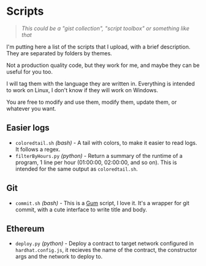 # Scripts

> _This could be a "gist collection", "script toolbox" or something like that_

I'm putting here a list of the scripts that I upload, with a brief description.
They are separated by folders by themes.

Not a production quality code, but they work for me, and maybe they can be useful for you too.

I will tag them with the language they are written in. Everything is intended to work on Linux, I don't know if they will work on Windows.

You are free to modify and use them, modify them, update them, or whatever you want.


## Easier logs

- `coloredtail.sh` _(bash)_ - A tail with colors, to make it easier to read logs. It follows a regex.
- `filterByHours.py` _(python)_ - Return a summary of the runtime of a program, 1 line per hour (01:00:00, 02:00:00, and so on). This is intended for the same output as `coloredtail.sh`.
  

## Git

- `commit.sh` _(bash)_ - This is a [Gum](https://github.com/charmbracelet/gum) script, I love it. It's a wrapper for git commit, with a cute interface to write title and body.

## Ethereum

- `deploy.py` _(python)_ - Deploy a contract to target network configured in `hardhat.config.js`, it recieves the name of the contract, the constructor args and the network to deploy to.